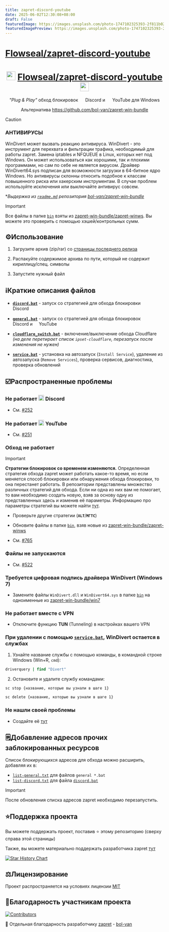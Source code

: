 ```yaml
---
title: zapret-discord-youtube
date: 2025-06-02T12:30:08+08:00
draft: False
featuredImage: https://images.unsplash.com/photo-1747102325393-2f811b02752e?ixid=M3w0NjAwMjJ8MHwxfHJhbmRvbXx8fHx8fHx8fDE3NDg4Mzg1NTZ8&ixlib=rb-4.1.0
featuredImagePreview: https://images.unsplash.com/photo-1747102325393-2f811b02752e?ixid=M3w0NjAwMjJ8MHwxfHJhbmRvbXx8fHx8fHx8fDE3NDg4Mzg1NTZ8&ixlib=rb-4.1.0
---
```


# [Flowseal/zapret-discord-youtube](https://github.com/Flowseal/zapret-discord-youtube)

<div align="center">

# <img src="https://cdn-icons-png.flaticon.com/128/5968/5968756.png" height=28 /> <a href="https://github.com/Flowseal/">Flowseal</a><a href="https://github.com/Flowseal/zapret-discord-youtube">/zapret-discord-youtube</a> <img src="https://cdn-icons-png.flaticon.com/128/1384/1384060.png" height=28 />

*"Plug & Play"* обход блокировок <img src="https://cdn-icons-png.flaticon.com/128/5968/5968756.png" height=15 /> Discord и <img src="https://cdn-icons-png.flaticon.com/128/1384/1384060.png" height=15 /> YouTube для Windows

Альтернатива https://github.com/bol-van/zapret-win-bundle
</div>

> [!CAUTION]
>
> ### АНТИВИРУСЫ
> WinDivert может вызвать реакцию антивируса.
> WinDivert - это инструмент для перехвата и фильтрации трафика, необходимый для работы zapret.
> Замена iptables и NFQUEUE в Linux, которых нет под Windows.
> Он может использоваться как хорошими, так и плохими программами, но сам по себе не является вирусом.
> Драйвер WinDivert64.sys подписан для возможности загрузки в 64-битное ядро Windows.
> Но антивирусы склонны относить подобное к классам повышенного риска или хакерским инструментам.
> В случае проблем используйте исключения или выключайте антивирус совсем.
>
> **Выдержка из [`readme.md`](https://github.com/bol-van/zapret-win-bundle/blob/master/readme.md#%D0%B0%D0%BD%D1%82%D0%B8%D0%B2%D0%B8%D1%80%D1%83%D1%81%D1%8B) репозитория [bol-van/zapret-win-bundle](https://github.com/bol-van/zapret-win-bundle)*

> [!IMPORTANT]
> Все файлы в папке [`bin`](./bin) взяты из [zapret-win-bundle/zapret-winws](https://github.com/bol-van/zapret-win-bundle/tree/master/zapret-winws). Вы можете это проверить с помощью хэшей/контрольных сумм.

## ⚙️Использование

1. Загрузите архив (zip/rar) со [страницы последнего релиза](https://github.com/Flowseal/zapret-discord-youtube/releases/latest)

2. Распакуйте содержимое архива по пути, который не содержит кириллицу/спец. символы

3. Запустите нужный файл

## ℹ️Краткие описания файлов

- [**`discord.bat`**](./discord.bat) - запуск со стратегией для обхода блокировки <img src="https://cdn-icons-png.flaticon.com/128/5968/5968756.png" height=15 /> Discord

- [**`general.bat`**](./general.bat) - запуск со стратегией для обхода блокировок <img src="https://cdn-icons-png.flaticon.com/128/5968/5968756.png" height=15 /> Discord и <img src="https://cdn-icons-png.flaticon.com/128/1384/1384060.png" height=12 /> YouTube

- [**`cloudflare_switch.bat`**](./cloudflare_switch.bat) - включение/выключение обхода Cloudflare *(на деле перетирает список `ipset-cloudflare`, перезапуск после изменения не нужен)*

- [**`service.bat`**](./service.bat) - установка на автозапуск (`Install Service`), удаление из автозапуска (`Remove Services`), проверка сервисов, диагностика, проверка обновлений

## ☑️Распространенные проблемы

### Не работает <img src="https://cdn-icons-png.flaticon.com/128/5968/5968756.png" height=18 /> Discord

- См. [#252](https://github.com/Flowseal/zapret-discord-youtube/discussions/252)

### Не работает <img src="https://cdn-icons-png.flaticon.com/128/1384/1384060.png" height=18 /> YouTube

- См. [#251](https://github.com/Flowseal/zapret-discord-youtube/discussions/251)

### Обход не работает

> [!IMPORTANT]
> **Стратегии блокировок со временем изменяются.**
> Определенная стратегия обхода zapret может работать какое-то время, но если меняется способ блокировки или обнаружения обхода блокировки, то она перестанет работать.
> В репозитории представлены множество различных стратегий для обхода. Если ни одна из них вам не помогает, то вам необходимо создать новую, взяв за основу одну из представленных здесь и изменив её параметры.
> Информацию про параметры стратегий вы можете найти [тут](https://github.com/bol-van/zapret/blob/master/docs/readme.md#nfqws).

- Проверьте другие стратегии (**`ALT`**/**`МГТС`**)

- Обновите файлы в папке [`bin`](./bin), взяв новые из [zapret-win-bundle/zapret-winws](https://github.com/bol-van/zapret-win-bundle/tree/master/zapret-winws)

- См. [#765](https://github.com/Flowseal/zapret-discord-youtube/issues/765)

### Файлы не запускаются

- См. [#522](https://github.com/Flowseal/zapret-discord-youtube/issues/522)

### Требуется цифровая подпись драйвера WinDivert (Windows 7)

- Замените файлы `WinDivert.dll` и `WinDivert64.sys` в папке [`bin`](./bin) на одноименные из [zapret-win-bundle/win7](https://github.com/bol-van/zapret-win-bundle/tree/master/win7)

### Не работает вместе с VPN

- Отключите функцию **TUN** (Tunneling) в настройках вашего VPN

### При удалении с помощью [**`service.bat`**](./service.bat), WinDivert остается в службах

1. Узнайте название службы с помощью команды, в командной строке Windows (Win+R, `cmd`):

```cmd
driverquery | find "Divert"
```

2. Остановите и удалите службу командами:

```cmd
sc stop {название, которые вы узнали в шаге 1}

sc delete {название, которые вы узнали в шаге 1}
```

### Не нашли своей проблемы

* Создайте её [тут](https://github.com/Flowseal/zapret-discord-youtube/issues)

## 🗒️Добавление адресов прочих заблокированных ресурсов

Список блокирующихся адресов для обхода можно расширить, добавляя их в:
- [`list-general.txt`](./list-general.txt) для файлов `general *.bat`
- [`list-discord.txt`](./list-discord.txt) для файла [`discord.bat`](./discord.bat)

> [!IMPORTANT]  
> После обновления списка адресов zapret необходимо перезапустить.

## ⭐Поддержка проекта

Вы можете поддержать проект, поставив :star: этому репозиторию (сверху справа этой страницы)

Также, вы можете материально поддержать разработчика zapret [тут](https://github.com/bol-van/zapret/issues/590#issuecomment-2408866758)

<a href="https://star-history.com/#Flowseal/zapret-discord-youtube&Date">
 <picture>
   <source media="(prefers-color-scheme: dark)" srcset="https://api.star-history.com/svg?repos=Flowseal/zapret-discord-youtube&type=Date&theme=dark" />
   <source media="(prefers-color-scheme: light)" srcset="https://api.star-history.com/svg?repos=Flowseal/zapret-discord-youtube&type=Date" />
   <img alt="Star History Chart" src="https://api.star-history.com/svg?repos=Flowseal/zapret-discord-youtube&type=Date" />
 </picture>
</a>

## ⚖️Лицензирование

Проект распространяется на условиях лицензии [MIT](https://github.com/Flowseal/zapret-discord-youtube/blob/main/LICENSE.txt)

## 🩷Благодарность участникам проекта

[![Contributors](https://contrib.rocks/image?repo=Flowseal/zapret-discord-youtube)](https://github.com/Flowseal/zapret-discord-youtube/graphs/contributors)

💖 Отдельная благодарность разработчику [zapret](https://github.com/bol-van/zapret) - [bol-van](https://github.com/bol-van)
